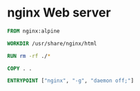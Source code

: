 # nginx Web server

```dockerfile
FROM nginx:alpine

WORKDIR /usr/share/nginx/html

RUN rm -rf ./*

COPY . .

ENTRYPOINT ["nginx", "-g", "daemon off;"]
```
